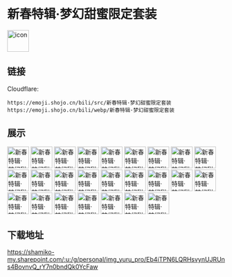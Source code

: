 # 新春特辑·梦幻甜蜜限定套装
<img src="https://emoji.shojo.cn/bili/src/新春特辑·梦幻甜蜜限定套装/icon.png" width="50" height="50" alt="icon">

## 链接
Cloudflare:
```
https://emoji.shojo.cn/bili/src/新春特辑·梦幻甜蜜限定套装
https://emoji.shojo.cn/bili/webp/新春特辑·梦幻甜蜜限定套装
```
## 展示
<img src="https://emoji.shojo.cn/bili/src/新春特辑·梦幻甜蜜限定套装/新春特辑·梦幻甜蜜限定套装-Hi.png" width="50" height="50" alt="新春特辑·梦幻甜蜜限定套装-Hi">
<img src="https://emoji.shojo.cn/bili/src/新春特辑·梦幻甜蜜限定套装/新春特辑·梦幻甜蜜限定套装-mua.png" width="50" height="50" alt="新春特辑·梦幻甜蜜限定套装-mua">
<img src="https://emoji.shojo.cn/bili/src/新春特辑·梦幻甜蜜限定套装/新春特辑·梦幻甜蜜限定套装-啊？.png" width="50" height="50" alt="新春特辑·梦幻甜蜜限定套装-啊？">
<img src="https://emoji.shojo.cn/bili/src/新春特辑·梦幻甜蜜限定套装/新春特辑·梦幻甜蜜限定套装-爱你.png" width="50" height="50" alt="新春特辑·梦幻甜蜜限定套装-爱你">
<img src="https://emoji.shojo.cn/bili/src/新春特辑·梦幻甜蜜限定套装/新春特辑·梦幻甜蜜限定套装-哒咩.png" width="50" height="50" alt="新春特辑·梦幻甜蜜限定套装-哒咩">
<img src="https://emoji.shojo.cn/bili/src/新春特辑·梦幻甜蜜限定套装/新春特辑·梦幻甜蜜限定套装-大桔大利.png" width="50" height="50" alt="新春特辑·梦幻甜蜜限定套装-大桔大利">
<img src="https://emoji.shojo.cn/bili/src/新春特辑·梦幻甜蜜限定套装/新春特辑·梦幻甜蜜限定套装-大哭.png" width="50" height="50" alt="新春特辑·梦幻甜蜜限定套装-大哭">
<img src="https://emoji.shojo.cn/bili/src/新春特辑·梦幻甜蜜限定套装/新春特辑·梦幻甜蜜限定套装-对不起.png" width="50" height="50" alt="新春特辑·梦幻甜蜜限定套装-对不起">
<img src="https://emoji.shojo.cn/bili/src/新春特辑·梦幻甜蜜限定套装/新春特辑·梦幻甜蜜限定套装-福兔贺岁.png" width="50" height="50" alt="新春特辑·梦幻甜蜜限定套装-福兔贺岁">
<img src="https://emoji.shojo.cn/bili/src/新春特辑·梦幻甜蜜限定套装/新春特辑·梦幻甜蜜限定套装-害羞.png" width="50" height="50" alt="新春特辑·梦幻甜蜜限定套装-害羞">
<img src="https://emoji.shojo.cn/bili/src/新春特辑·梦幻甜蜜限定套装/新春特辑·梦幻甜蜜限定套装-好吃！.png" width="50" height="50" alt="新春特辑·梦幻甜蜜限定套装-好吃！">
<img src="https://emoji.shojo.cn/bili/src/新春特辑·梦幻甜蜜限定套装/新春特辑·梦幻甜蜜限定套装-哼.png" width="50" height="50" alt="新春特辑·梦幻甜蜜限定套装-哼">
<img src="https://emoji.shojo.cn/bili/src/新春特辑·梦幻甜蜜限定套装/新春特辑·梦幻甜蜜限定套装-红包拿来.png" width="50" height="50" alt="新春特辑·梦幻甜蜜限定套装-红包拿来">
<img src="https://emoji.shojo.cn/bili/src/新春特辑·梦幻甜蜜限定套装/新春特辑·梦幻甜蜜限定套装-加油.png" width="50" height="50" alt="新春特辑·梦幻甜蜜限定套装-加油">
<img src="https://emoji.shojo.cn/bili/src/新春特辑·梦幻甜蜜限定套装/新春特辑·梦幻甜蜜限定套装-就吃一勺.png" width="50" height="50" alt="新春特辑·梦幻甜蜜限定套装-就吃一勺">
<img src="https://emoji.shojo.cn/bili/src/新春特辑·梦幻甜蜜限定套装/新春特辑·梦幻甜蜜限定套装-年年有鱼.png" width="50" height="50" alt="新春特辑·梦幻甜蜜限定套装-年年有鱼">
<img src="https://emoji.shojo.cn/bili/src/新春特辑·梦幻甜蜜限定套装/新春特辑·梦幻甜蜜限定套装-平平安安.png" width="50" height="50" alt="新春特辑·梦幻甜蜜限定套装-平平安安">
<img src="https://emoji.shojo.cn/bili/src/新春特辑·梦幻甜蜜限定套装/新春特辑·梦幻甜蜜限定套装-期待.png" width="50" height="50" alt="新春特辑·梦幻甜蜜限定套装-期待">
<img src="https://emoji.shojo.cn/bili/src/新春特辑·梦幻甜蜜限定套装/新春特辑·梦幻甜蜜限定套装-晚安.png" width="50" height="50" alt="新春特辑·梦幻甜蜜限定套装-晚安">
<img src="https://emoji.shojo.cn/bili/src/新春特辑·梦幻甜蜜限定套装/新春特辑·梦幻甜蜜限定套装-无语.png" width="50" height="50" alt="新春特辑·梦幻甜蜜限定套装-无语">
<img src="https://emoji.shojo.cn/bili/src/新春特辑·梦幻甜蜜限定套装/新春特辑·梦幻甜蜜限定套装-吓一跳.png" width="50" height="50" alt="新春特辑·梦幻甜蜜限定套装-吓一跳">
<img src="https://emoji.shojo.cn/bili/src/新春特辑·梦幻甜蜜限定套装/新春特辑·梦幻甜蜜限定套装-想要红包.png" width="50" height="50" alt="新春特辑·梦幻甜蜜限定套装-想要红包">
<img src="https://emoji.shojo.cn/bili/src/新春特辑·梦幻甜蜜限定套装/新春特辑·梦幻甜蜜限定套装-新年快乐.png" width="50" height="50" alt="新春特辑·梦幻甜蜜限定套装-新年快乐">
<img src="https://emoji.shojo.cn/bili/src/新春特辑·梦幻甜蜜限定套装/新春特辑·梦幻甜蜜限定套装-休息中.png" width="50" height="50" alt="新春特辑·梦幻甜蜜限定套装-休息中">
<img src="https://emoji.shojo.cn/bili/src/新春特辑·梦幻甜蜜限定套装/新春特辑·梦幻甜蜜限定套装-养生.png" width="50" height="50" alt="新春特辑·梦幻甜蜜限定套装-养生">

## 下载地址

https://shamiko-my.sharepoint.com/:u:/g/personal/img_yuru_pro/Eb4iTPN6LQRHsvynUJRUns4BovnvQ_rY7n0bndQk0YcFaw